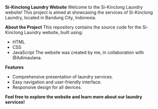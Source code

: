 **Si-Kinclong Laundry Website**
Welcome to the Si-Kinclong Laundry website! This project is aimed at showcasing the services of Si-Kinclong Laundry, located in Bandung City, Indonesia.

**About the Project**
This repository contains the source code for the Si-Kinclong Laundry website, built using:
- HTML
- CSS
- JavaScript
The website was created by me, in collaboration with @Adimaulana.

**Features**
- Comprehensive presentation of laundry services.
- Easy navigation and user-friendly interface.
- Responsive design for all devices.

**Feel free to explore the website and learn more about our laundry services!**

